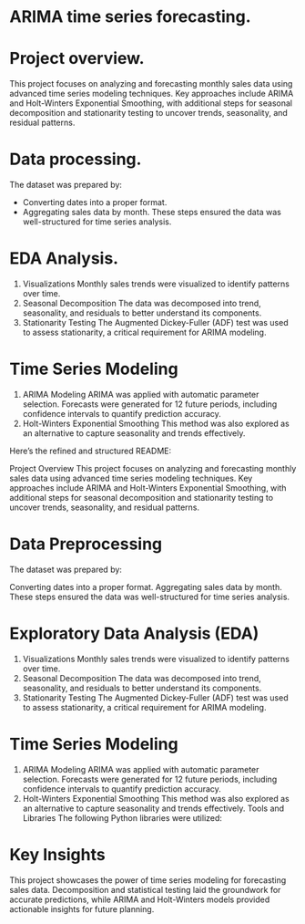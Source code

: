 # ARIMA time series forecasting.

# Project overview.
This project focuses on analyzing and forecasting monthly sales data using advanced time series modeling techniques. Key approaches include ARIMA and Holt-Winters Exponential Smoothing, with additional steps for seasonal decomposition and stationarity testing to uncover trends, seasonality, and residual patterns.

# Data processing.
The dataset was prepared by:

- Converting dates into a proper format.
- Aggregating sales data by month.
These steps ensured the data was well-structured for time series analysis.

# EDA Analysis.

1. Visualizations
Monthly sales trends were visualized to identify patterns over time.
2. Seasonal Decomposition
The data was decomposed into trend, seasonality, and residuals to better understand its components.
3. Stationarity Testing
The Augmented Dickey-Fuller (ADF) test was used to assess stationarity, a critical requirement for ARIMA modeling.

# Time Series Modeling
1. ARIMA Modeling
ARIMA was applied with automatic parameter selection.
Forecasts were generated for 12 future periods, including confidence intervals to quantify prediction accuracy.
2. Holt-Winters Exponential Smoothing
This method was also explored as an alternative to capture seasonality and trends effectively.


Here’s the refined and structured README:

Project Overview
This project focuses on analyzing and forecasting monthly sales data using advanced time series modeling techniques. Key approaches include ARIMA and Holt-Winters Exponential Smoothing, with additional steps for seasonal decomposition and stationarity testing to uncover trends, seasonality, and residual patterns.

# Data Preprocessing
The dataset was prepared by:

Converting dates into a proper format.
Aggregating sales data by month.
These steps ensured the data was well-structured for time series analysis.

# Exploratory Data Analysis (EDA)
1. Visualizations
Monthly sales trends were visualized to identify patterns over time.
2. Seasonal Decomposition
The data was decomposed into trend, seasonality, and residuals to better understand its components.
3. Stationarity Testing
The Augmented Dickey-Fuller (ADF) test was used to assess stationarity, a critical requirement for ARIMA modeling.

# Time Series Modeling
1. ARIMA Modeling
ARIMA was applied with automatic parameter selection.
Forecasts were generated for 12 future periods, including confidence intervals to quantify prediction accuracy.
2. Holt-Winters Exponential Smoothing
This method was also explored as an alternative to capture seasonality and trends effectively.
Tools and Libraries
The following Python libraries were utilized:

# Key Insights
This project showcases the power of time series modeling for forecasting sales data. Decomposition and statistical testing laid the groundwork for accurate predictions, while ARIMA and Holt-Winters models provided actionable insights for future planning.